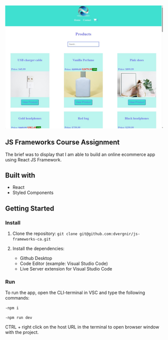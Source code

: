 ![My-image](/readme.png)

## JS Frameworks Course Assignment

The brief was to display that I am able to build an online ecommerce app using React JS Framework.

## Built with

- React
- Styled Components

## Getting Started

### Install

1. Clone the repository:
   `git clone git@github.com:dvergnir/js-frameworks-ca.git`

2. Install the dependencies:
   - Github Desktop
   - Code Editor (example: Visual Studio Code)
   - Live Server extension for Visual Studio Code

### Run

To run the app, open the CLI-terminal in VSC and type the following commands:

`-npm i`

`-npm run dev`

CTRL + right click on the host URL in the terminal to open browser window with the project.
